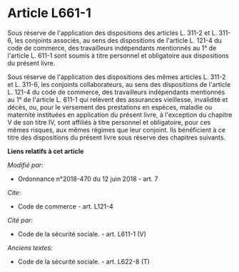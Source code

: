 # Article L661-1

Sous réserve de l'application des dispositions des articles L. 311-2 et L. 311-6, les conjoints associés, au sens des
dispositions de l'article L. 121-4 du code de commerce, des travailleurs indépendants mentionnés au 1° de l'article L. 611-1
sont soumis à titre personnel et obligatoire aux dispositions du présent livre.

Sous réserve de l'application des dispositions des mêmes articles L. 311-2 et L. 311-6, les conjoints collaborateurs, au sens
des dispositions de l'article L. 121-4 du code de commerce, des travailleurs indépendants mentionnés au 1° de l'article L.
611-1 qui relèvent des assurances vieillesse, invalidité et décès, ou, pour le versement des prestations en espèces, maladie
ou maternité instituées en application du présent livre, à l'exception du chapitre V de son titre IV, sont affiliés à titre
personnel et obligatoire, pour ces mêmes risques, aux mêmes régimes que leur conjoint. Ils bénéficient à ce titre des
dispositions du présent livre sous réserve des chapitres suivants.

**Liens relatifs à cet article**

_Modifié par_:

  - Ordonnance n°2018-470 du 12 juin 2018 - art. 7

_Cite_:

  - Code de commerce - art. L121-4

_Cité par_:

  - Code de la sécurité sociale. - art. L611-1 (V)

_Anciens textes_:

  - Code de la sécurité sociale. - art. L622-8 (T)
